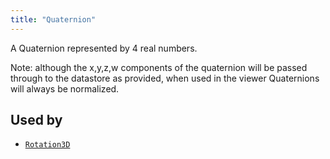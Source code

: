 ```yaml
---
title: "Quaternion"
---
```


A Quaternion represented by 4 real numbers.

Note: although the x,y,z,w components of the quaternion will be passed through to the
datastore as provided, when used in the viewer Quaternions will always be normalized.



## Used by

* [`Rotation3D`](../datatypes/rotation3d.md)
